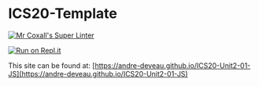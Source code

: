 # ICS20-Template

[![Mr Coxall's Super Linter](https://github.com/andre-deveau/ICS20-Unit2-01-JS/workflows/Mr%20Coxall's%20Super%20Linter/badge.svg)](https://github.com/andre-deveau/ICS20-Unit2-01-JS/actions/)

[![Run on Repl.it](https://repl.it/badge/github/andre-deveau/ICS20-Unit2-01-JS)](https://repl.it/github/andre-deveau/ICS20-Unit2-01-JS)

This site can be found at: [https://andre-deveau.github.io/ICS20-Unit2-01-JS](https://andre-deveau.github.io/ICS20-Unit2-01-JS)